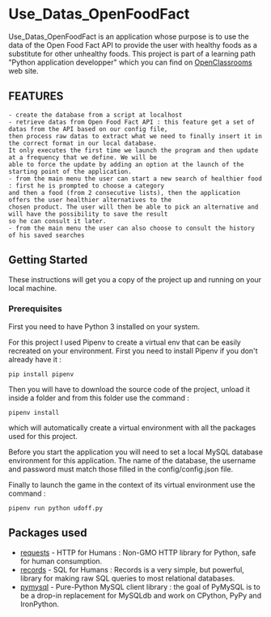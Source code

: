 # Use_Datas_OpenFoodFact

Use_Datas_OpenFoodFact is an application whose purpose is to use the data of the Open Food Fact API to provide the user with healthy foods as a substitute for other unhealthy foods. This project is part of a learning path "Python application developper" which you can find on [OpenClassrooms](https://openclassrooms.com/paths/developpeur-se-dapplication-python) web site.

## FEATURES

    - create the database from a script at localhost
    - retrieve datas from Open Food Fact API : this feature get a set of datas from the API based on our config file,
    then process raw datas to extract what we need to finally insert it in the correct format in our local database.
    It only executes the first time we launch the program and then update at a frequency that we define. We will be
    able to force the update by adding an option at the launch of the starting point of the application.
    - from the main menu the user can start a new search of healthier food : first he is prompted to choose a category
    and then a food (from 2 consecutive lists), then the application offers the user healthier alternatives to the
    chosen product. The user will then be able to pick an alternative and will have the possibility to save the result
    so he can consult it later.
    - from the main menu the user can also choose to consult the history of his saved searches

## Getting Started

These instructions will get you a copy of the project up and running on your local machine.

### Prerequisites

First you need to have Python 3 installed on your system. 

For this project I used Pipenv to create a virtual env that can be easily recreated on your environment. First you need to install Pipenv if you don't already have it :

```
pip install pipenv
```

Then you will have to download the source code of the project, unload it inside a folder and from this folder use the command :

```
pipenv install
```

which will automatically create a virtual environment with all the packages used for this project.

Before you start the application you will need to set a local MySQL database environment for this application. The name of the database, the username and password must match those filled in the config/config.json file.

Finally to launch the game in the context of its virtual environment use the command :

```
pipenv run python udoff.py
```

## Packages used

* [requests](https://github.com/requests/requests) - HTTP for Humans : Non-GMO HTTP library for Python, safe for human consumption.
* [records](https://github.com/kennethreitz/records) - SQL for Humans : Records is a very simple, but powerful, library for making raw SQL queries to most relational databases.
* [pymysql](https://github.com/PyMySQL/PyMySQL) - Pure-Python MySQL client library : the goal of PyMySQL is to be a drop-in replacement for MySQLdb and work on CPython, PyPy and IronPython.

